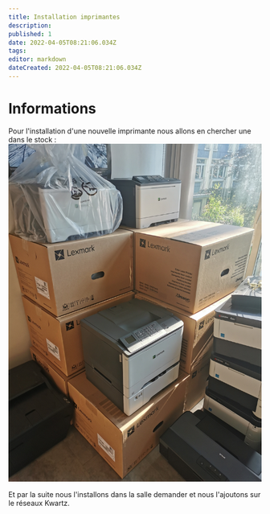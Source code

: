 ```yaml
---
title: Installation imprimantes
description: 
published: 1
date: 2022-04-05T08:21:06.034Z
tags: 
editor: markdown
dateCreated: 2022-04-05T08:21:06.034Z
---
```


# Informations
Pour l'installation d'une nouvelle imprimante nous allons en chercher une dans le stock :
![img_20210616_091523.jpg](/images/pfmp1/imprimantes/img_20210616_091523.jpg)

Et par la suite nous l'installons dans la salle demander et nous l'ajoutons sur le réseaux Kwartz.